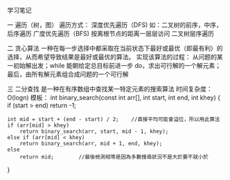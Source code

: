 学习笔记

一 遍历（树，图）
遍历方式：
深度优先遍历（DFS) 
如：二叉树的前序，中序，后序遍历
广度优先遍历（BFS) 按离根节点的距离一层层访问
二叉树层序遍历

二 贪心算法
    一种在每一步选择中都采取在当前状态下最好或最优（即最有利）的选择，从而希望导致结果是最好或最优的算法。
实现该算法的过程：
    从问题的某一初始解出发；while 能朝给定总目标前进一步 do，求出可行解的一个解元素；
最后，由所有解元素组合成问题的一个可行解

三 二分查找
    是一种在有序数组中查找某一特定元素的搜索算法
    时间复杂度：O(logn)
    模板：
    int binary_search(const int arr[], int start, int end, int khey) {
	if (start > end)
		return -1;

	int mid = start + (end - start) / 2;    //直接平均可能會溢位，所以用此算法
	if (arr[mid] > khey)
		return binary_search(arr, start, mid - 1, khey);
	else if (arr[mid] < khey)
		return binary_search(arr, mid + 1, end, khey);
	else
	    return mid;        //最後檢測相等是因為多數搜尋狀況不是大於要不就小於
}